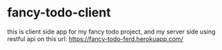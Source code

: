 # fancy-todo-client


this is client side app for my fancy todo project,
and my server side using restful api on this url:
https://fancy-todo-ferd.herokuapp.com/
